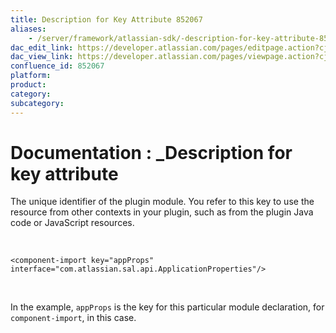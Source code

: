 ```yaml
---
title: Description for Key Attribute 852067
aliases:
    - /server/framework/atlassian-sdk/-description-for-key-attribute-852067.html
dac_edit_link: https://developer.atlassian.com/pages/editpage.action?cjm=wozere&pageId=852067
dac_view_link: https://developer.atlassian.com/pages/viewpage.action?cjm=wozere&pageId=852067
confluence_id: 852067
platform:
product:
category:
subcategory:
---
```

# Documentation : \_Description for key attribute

The unique identifier of the plugin module. You refer to this key to use the resource from other contexts in your plugin, such as from the plugin Java code or JavaScript resources.

 

    <component-import key="appProps" interface="com.atlassian.sal.api.ApplicationProperties"/>

 

In the example, `appProps` is the key for this particular module declaration, for `component-import`, in this case.



















































































































































































































































































































